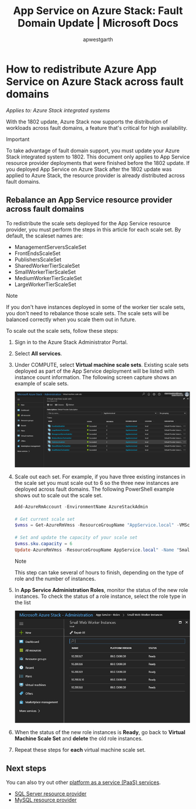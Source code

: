 ﻿---
title: 'App Service on Azure Stack: Fault Domain Update | Microsoft Docs'
description: How to redistribute Azure App Service on Azure Stack across fault domains
services: azure-stack
documentationcenter: ''
author: apwestgarth
manager: stefsch
editor: ''

ms.assetid:
ms.service: azure-stack
ms.workload: app-service
ms.tgt_pltfrm: na
ms.devlang: na
ms.topic: article
ms.date: 08/28/2018
ms.author: anwestg

---
# How to redistribute Azure App Service on Azure Stack across fault domains

*Applies to: Azure Stack integrated systems*

With the 1802 update, Azure Stack now supports the distribution of workloads across fault domains, a feature that's critical for high availability.

>[!IMPORTANT]
>To take advantage of fault domain support, you must update your Azure Stack integrated system to 1802. This document only applies to App Service resource provider deployments that were finished before the 1802 update. If you deployed App Service on Azure Stack after the 1802 update was applied to Azure Stack, the resource provider is already distributed across fault domains.

## Rebalance an App Service resource provider across fault domains

To redistribute the scale sets deployed for the App Service resource provider, you must perform the steps in this article for each scale set. By default, the scaleset names are:

* ManagementServersScaleSet
* FrontEndsScaleSet
* PublishersScaleSet
* SharedWorkerTierScaleSet
* SmallWorkerTierScaleSet
* MediumWorkerTierScaleSet
* LargeWorkerTierScaleSet

>[!NOTE]
> If you don't have instances deployed in some of the worker tier scale sets, you don't need to rebalance those scale sets. The scale sets will be balanced correctly when you scale them out in future.

To scale out the scale sets, follow these steps:

1. Sign in to the Azure Stack Administrator Portal.
1. Select **All services**.
2. Under COMPUTE, select **Virtual machine scale sets**. Existing scale sets deployed as part of the App Service deployment will be listed with instance count information. The following screen capture shows an example of scale sets.

      ![Azure App Service Scale Sets listed in Virtual Machine Scale Sets UX][1]

1. Scale out each set. For example, if you have three existing instances in the scale set you must scale out to 6 so the three new instances are deployed across fault domains. The following PowerShell example shows out to scale out the scale set.

   ```powershell
   Add-AzureRmAccount -EnvironmentName AzureStackAdmin 

   # Get current scale set
   $vmss = Get-AzureRmVmss -ResourceGroupName "AppService.local" -VMScaleSetName "SmallWorkerTierScaleSet"

   # Set and update the capacity of your scale set
   $vmss.sku.capacity = 6
   Update-AzureRmVmss -ResourceGroupName AppService.local" -Name "SmallWorkerTierScaleSet" -VirtualMachineScaleSet $vmss
   ```

   >[!NOTE]
   >This step can take several of hours to finish, depending on the type of role and the number of instances.

1. In **App Service Administration Roles**, monitor the status of the new role instances. To check the status of a role instance, select the role type in the list

    ![Azure App Service on Azure Stack Roles][2]

1. When the status of the new role instances is **Ready**, go back to **Virtual Machine Scale Set** and **delete** the old role instances.

1. Repeat these steps for **each** virtual machine scale set.

## Next steps

You can also try out other [platform as a service (PaaS) services](azure-stack-tools-paas-services.md).

* [SQL Server resource provider](azure-stack-sql-resource-provider-deploy.md)
* [MySQL resource provider](azure-stack-mysql-resource-provider-deploy.md)

<!--Image references-->
[1]: ./media/azure-stack-app-service-fault-domain-update/app-service-scale-sets.png
[2]: ./media/azure-stack-app-service-fault-domain-update/app-service-roles.png
